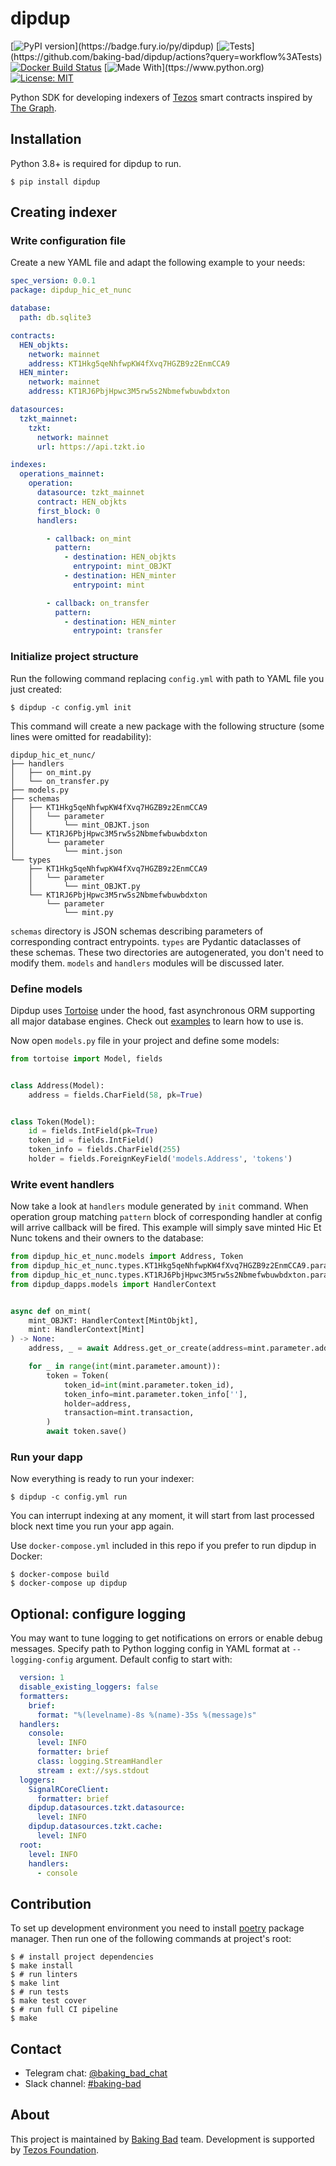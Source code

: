 # dipdup

[![PyPI version](https://badge.fury.io/py/dipdup.svg?)](https://badge.fury.io/py/dipdup)
[![Tests](https://github.com/dipdup-net/dipdup-py/workflows/Tests/badge.svg?)](https://github.com/baking-bad/dipdup/actions?query=workflow%3ATests)
[![Docker Build Status](https://img.shields.io/docker/cloud/build/bakingbad/dipdup)](https://hub.docker.com/r/bakingbad/dipdup)
[![Made With](https://img.shields.io/badge/made%20with-python-blue.svg?)](ttps://www.python.org)
[![License: MIT](https://img.shields.io/badge/License-MIT-yellow.svg)](https://opensource.org/licenses/MIT)

Python SDK for developing indexers of [Tezos](https://tezos.com/) smart contracts inspired by [The Graph](https://thegraph.com/).

## Installation

Python 3.8+ is required for dipdup to run.

```shell
$ pip install dipdup
```

## Creating indexer

### Write configuration file

Create a new YAML file and adapt the following example to your needs:

```yaml
spec_version: 0.0.1
package: dipdup_hic_et_nunc

database:
  path: db.sqlite3

contracts:
  HEN_objkts:
    network: mainnet
    address: KT1Hkg5qeNhfwpKW4fXvq7HGZB9z2EnmCCA9
  HEN_minter:
    network: mainnet
    address: KT1RJ6PbjHpwc3M5rw5s2Nbmefwbuwbdxton

datasources:
  tzkt_mainnet:
    tzkt:
      network: mainnet
      url: https://api.tzkt.io

indexes:
  operations_mainnet:
    operation:
      datasource: tzkt_mainnet
      contract: HEN_objkts
      first_block: 0
      handlers:

        - callback: on_mint
          pattern:
            - destination: HEN_objkts
              entrypoint: mint_OBJKT
            - destination: HEN_minter
              entrypoint: mint

        - callback: on_transfer
          pattern:
            - destination: HEN_minter
              entrypoint: transfer
```

### Initialize project structure

Run the following command replacing `config.yml` with path to YAML file you just created:

```shell
$ dipdup -c config.yml init
```

This command will create a new package with the following structure (some lines were omitted for readability):

```
dipdup_hic_et_nunc/
├── handlers
│   ├── on_mint.py
│   └── on_transfer.py
├── models.py
├── schemas
│   ├── KT1Hkg5qeNhfwpKW4fXvq7HGZB9z2EnmCCA9
│   │   └── parameter
│   │       └── mint_OBJKT.json
│   └── KT1RJ6PbjHpwc3M5rw5s2Nbmefwbuwbdxton
│       └── parameter
│           └── mint.json
└── types
    ├── KT1Hkg5qeNhfwpKW4fXvq7HGZB9z2EnmCCA9
    │   └── parameter
    │       └── mint_OBJKT.py
    └── KT1RJ6PbjHpwc3M5rw5s2Nbmefwbuwbdxton
        └── parameter
            └── mint.py
```

`schemas` directory is JSON schemas describing parameters of corresponding contract entrypoints. `types` are Pydantic dataclasses of these schemas. These two directories are autogenerated, you don't need to modify them. `models` and `handlers` modules will be discussed later.

### Define models

Dipdup uses [Tortoise](https://tortoise-orm.readthedocs.io/en/latest/) under the hood, fast asynchronous ORM supporting all major database engines. Check out [examples](https://tortoise-orm.readthedocs.io/en/latest/examples.html) to learn how to use is.

Now open `models.py` file in your project and define some models:
```python
from tortoise import Model, fields


class Address(Model):
    address = fields.CharField(58, pk=True)


class Token(Model):
    id = fields.IntField(pk=True)
    token_id = fields.IntField()
    token_info = fields.CharField(255)
    holder = fields.ForeignKeyField('models.Address', 'tokens')
```

### Write event handlers

Now take a look at `handlers` module generated by `init` command. When operation group matching `pattern` block of corresponding handler at config will arrive callback will be fired. This example will simply save minted Hic Et Nunc tokens and their owners to the database:

```python
from dipdup_hic_et_nunc.models import Address, Token
from dipdup_hic_et_nunc.types.KT1Hkg5qeNhfwpKW4fXvq7HGZB9z2EnmCCA9.parameter.mint_OBJKT import MintObjkt
from dipdup_hic_et_nunc.types.KT1RJ6PbjHpwc3M5rw5s2Nbmefwbuwbdxton.parameter.mint import Mint
from dipdup_dapps.models import HandlerContext


async def on_mint(
    mint_OBJKT: HandlerContext[MintObjkt],
    mint: HandlerContext[Mint]
) -> None:
    address, _ = await Address.get_or_create(address=mint.parameter.address)

    for _ in range(int(mint.parameter.amount)):
        token = Token(
            token_id=int(mint.parameter.token_id),
            token_info=mint.parameter.token_info[''],
            holder=address,
            transaction=mint.transaction,
        )
        await token.save()
```

### Run your dapp

Now everything is ready to run your indexer:
```shell
$ dipdup -c config.yml run
```

You can interrupt indexing at any moment, it will start from last processed block next time you run your app again.

Use `docker-compose.yml` included in this repo if you prefer to run dipdup in Docker:

```shell
$ docker-compose build
$ docker-compose up dipdup
```

## Optional: configure logging

You may want to tune logging to get notifications on errors or enable debug messages. Specify path to Python logging config in YAML format at `--logging-config` argument. Default config to start with:

```yml
  version: 1
  disable_existing_loggers: false
  formatters:
    brief:
      format: "%(levelname)-8s %(name)-35s %(message)s"
  handlers:
    console:
      level: INFO
      formatter: brief
      class: logging.StreamHandler
      stream : ext://sys.stdout
  loggers:
    SignalRCoreClient:
      formatter: brief
    dipdup.datasources.tzkt.datasource:
      level: INFO
    dipdup.datasources.tzkt.cache:
      level: INFO
  root:
    level: INFO
    handlers:
      - console
```

## Contribution

To set up development environment you need to install [poetry](https://python-poetry.org/docs/#installation) package manager. Then run one of the following commands at project's root:
```shell
$ # install project dependencies
$ make install
$ # run linters
$ make lint
$ # run tests
$ make test cover
$ # run full CI pipeline
$ make
```

## Contact
* Telegram chat: [@baking_bad_chat](https://t.me/baking_bad_chat)
* Slack channel: [#baking-bad](https://tezos-dev.slack.com/archives/CV5NX7F2L)

## About
This project is maintained by [Baking Bad](https://baking-bad.org/) team.
Development is supported by [Tezos Foundation](https://tezos.foundation/).
